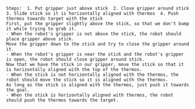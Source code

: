 
    Steps:  1. Put gripper just above stick  2. Close gripper around stick  3. Slide stick so it is horizontally aligned with thermos  4. Push thermos towards target with the stick
    First, put the gripper slightly above the stick, so that we don't bump it while trying to grab it.
    - When the robot's gripper is not above the stick, the robot should place gripper above stick.
    Move the gripper down to the stick and try to close the gripper around it.
    - When the robot's gripper is near the stick and the robot's gripper is open, the robot should close gripper around stick.
    Now that we have the stick in our gripper, move the stick so that it is horizontally aligned with the top of the thermos.
    - When the stick is not horizontally aligned with the thermos, the robot should move the stick so it is aligned with the thermos.
    As long as the stick is aligned with the thermos, just push it towards the goal.
    - When the stick is horizontally aligned with thermos, the robot should push the thermos towards the target.